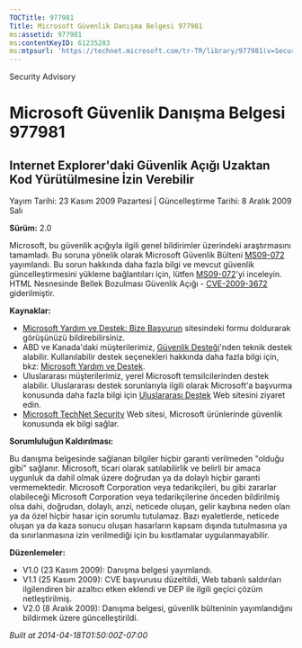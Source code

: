 ```yaml
---
TOCTitle: 977981
Title: Microsoft Güvenlik Danışma Belgesi 977981
ms:assetid: 977981
ms:contentKeyID: 61235283
ms:mtpsurl: 'https://technet.microsoft.com/tr-TR/library/977981(v=Security.10)'
---
```


Security Advisory

Microsoft Güvenlik Danışma Belgesi 977981
=========================================

Internet Explorer'daki Güvenlik Açığı Uzaktan Kod Yürütülmesine İzin Verebilir
------------------------------------------------------------------------------

Yayım Tarihi: 23 Kasım 2009 Pazartesi | Güncelleştirme Tarihi: 8 Aralık 2009 Salı

**Sürüm:** 2.0

Microsoft, bu güvenlik açığıyla ilgili genel bildirimler üzerindeki araştırmasını tamamladı. Bu soruna yönelik olarak Microsoft Güvenlik Bülteni [MS09-072](http://go.microsoft.com/fwlink/?linkid=169404) yayımlandı. Bu sorun hakkında daha fazla bilgi ve mevcut güvenlik güncelleştirmesini yükleme bağlantıları için, lütfen [MS09-072](http://go.microsoft.com/fwlink/?linkid=169404)'yi inceleyin. HTML Nesnesinde Bellek Bozulması Güvenlik Açığı - [CVE-2009-3672](http://www.cve.mitre.org/cgi-bin/cvename.cgi?name=cve-2009-3672) giderilmiştir.

**Kaynaklar:**

-   [Microsoft Yardım ve Destek: Bize Başvurun](https://support.microsoft.com/common/survey.aspx?scid=sw;en;1257&amp;showpage=1&amp;ws=technet&amp;sd=tech) sitesindeki formu doldurarak görüşünüzü bildirebilirsiniz.
-   ABD ve Kanada'daki müşterilerimiz, [Güvenlik Desteği](http://go.microsoft.com/fwlink/?linkid=21131)'nden teknik destek alabilir. Kullanılabilir destek seçenekleri hakkında daha fazla bilgi için, bkz: [Microsoft Yardım ve Destek](http://support.microsoft.com/).
-   Uluslararası müşterilerimiz, yerel Microsoft temsilcilerinden destek alabilir. Uluslararası destek sorunlarıyla ilgili olarak Microsoft'a başvurma konusunda daha fazla bilgi için [Uluslararası Destek](http://go.microsoft.com/fwlink/?linkid=21155) Web sitesini ziyaret edin.
-   [Microsoft TechNet Security](http://go.microsoft.com/fwlink/?linkid=21132) Web sitesi, Microsoft ürünlerinde güvenlik konusunda ek bilgi sağlar.

**Sorumluluğun Kaldırılması:**

Bu danışma belgesinde sağlanan bilgiler hiçbir garanti verilmeden "olduğu gibi" sağlanır. Microsoft, ticari olarak satılabilirlik ve belirli bir amaca uygunluk da dahil olmak üzere doğrudan ya da dolaylı hiçbir garanti vermemektedir. Microsoft Corporation veya tedarikçileri, bu gibi zararlar olabileceği Microsoft Corporation veya tedarikçilerine önceden bildirilmiş olsa dahi, doğrudan, dolaylı, arızi, neticede oluşan, gelir kaybına neden olan ya da özel hiçbir hasar için sorumlu tutulamaz. Bazı eyaletlerde, neticede oluşan ya da kaza sonucu oluşan hasarların kapsam dışında tutulmasına ya da sınırlanmasına izin verilmediği için bu kısıtlamalar uygulanmayabilir.

**Düzenlemeler:**

-   V1.0 (23 Kasım 2009): Danışma belgesi yayımlandı.
-   V1.1 (25 Kasım 2009): CVE başvurusu düzeltildi, Web tabanlı saldırıları ilgilendiren bir azaltıcı etken eklendi ve DEP ile ilgili geçici çözüm netleştirilmiş.
-   V2.0 (8 Aralık 2009): Danışma belgesi, güvenlik bülteninin yayımlandığını bildirmek üzere güncelleştirildi.

*Built at 2014-04-18T01:50:00Z-07:00*
